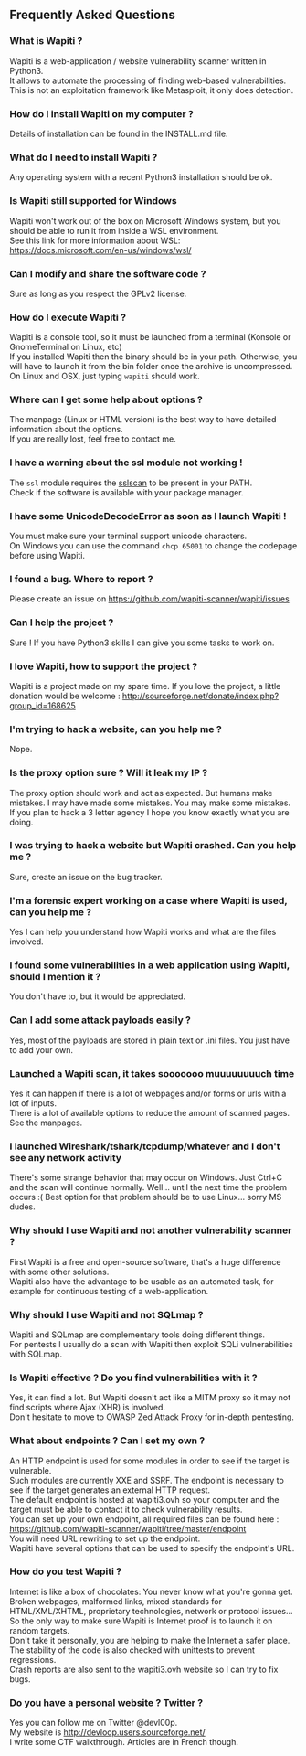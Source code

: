 ## Frequently Asked Questions ##

### What is Wapiti ? ###

Wapiti is a web-application / website vulnerability scanner written in Python3.  
It allows to automate the processing of finding web-based vulnerabilities.  
This is not an exploitation framework like Metasploit, it only does detection.

### How do I install Wapiti on my computer ? ###

Details of installation can be found in the INSTALL.md file.

### What do I need to install Wapiti ? ###

Any operating system with a recent Python3 installation should be ok.

### Is Wapiti still supported for Windows ###

Wapiti won't work out of the box on Microsoft Windows system, but you should be able to run it from inside a WSL environment.  
See this link for more information about WSL: https://docs.microsoft.com/en-us/windows/wsl/

### Can I modify and share the software code ? ###

Sure as long as you respect the GPLv2 license.

### How do I execute Wapiti ? ###

Wapiti is a console tool, so it must be launched from a terminal (Konsole or GnomeTerminal on Linux, etc)  
If you installed Wapiti then the binary should be in your path. Otherwise, you will have to launch it from the bin folder once the archive is uncompressed.  
On Linux and OSX, just typing `wapiti` should work.

### Where can I get some help about options ? ###

The manpage (Linux or HTML version) is the best way to have detailed information about the options.  
If you are really lost, feel free to contact me.

### I have a warning about the ssl module not working ! ###

The `ssl` module requires the [sslscan](binary) to be present in your PATH.  
Check if the software is available with your package manager.

### I have some UnicodeDecodeError as soon as I launch Wapiti ! ###

You must make sure your terminal support unicode characters.  
On Windows you can use the command `chcp 65001` to change the codepage before using Wapiti.

### I found a bug. Where to report ? ###

Please create an issue on https://github.com/wapiti-scanner/wapiti/issues

### Can I help the project ? ###

Sure ! If you have Python3 skills I can give you some tasks to work on.

### I love Wapiti, how to support the project ? ###

Wapiti is a project made on my spare time. If you love the project, a little donation would be welcome :
http://sourceforge.net/donate/index.php?group_id=168625  

### I'm trying to hack a website, can you help me ? ###

Nope.

### Is the proxy option sure ? Will it leak my IP ? ###

The proxy option should work and act as expected. But humans make mistakes. I may have made some mistakes. You may make some mistakes.  
If you plan to hack a 3 letter agency I hope you know exactly what you are doing.

### I was trying to hack a website but Wapiti crashed. Can you help me ? ###

Sure, create an issue on the bug tracker.

### I'm a forensic expert working on a case where Wapiti is used, can you help me ? ###

Yes I can help you understand how Wapiti works and what are the files involved.

### I found some vulnerabilities in a web application using Wapiti, should I mention it ? ###

You don't have to, but it would be appreciated.

### Can I add some attack payloads easily ? ###

Yes, most of the payloads are stored in plain text or .ini files. You just have to add your own.

### Launched a Wapiti scan, it takes sooooooo muuuuuuuuch time ####

Yes it can happen if there is a lot of webpages and/or forms or urls with a lot of inputs.  
There is a lot of available options to reduce the amount of scanned pages. See the manpages.

### I launched Wireshark/tshark/tcpdump/whatever and I don't see any network activity ###

There's some strange behavior that may occur on Windows. Just Ctrl+C and the scan will continue normally.
Well... until the next time the problem occurs :(
Best option for that problem should be to use Linux... sorry MS dudes.

### Why should I use Wapiti and not another vulnerability scanner ? ###

First Wapiti is a free and open-source software, that's a huge difference with some other solutions.  
Wapiti also have the advantage to be usable as an automated task, for example for continuous testing of a web-application.

### Why should I use Wapiti and not SQLmap ? ###

Wapiti and SQLmap are complementary tools doing different things.  
For pentests I usually do a scan with Wapiti then exploit SQLi vulnerabilities with SQLmap.

### Is Wapiti effective ? Do you find vulnerabilities with it ? ###

Yes, it can find a lot. But Wapiti doesn't act like a MITM proxy so it may not find scripts where Ajax (XHR) is involved.  
Don't hesitate to move to OWASP Zed Attack Proxy for in-depth pentesting.

### What about endpoints ? Can I set my own ? ###

An HTTP endpoint is used for some modules in order to see if the target is vulnerable.  
Such modules are currently XXE and SSRF. The endpoint is necessary to see if the target generates an external HTTP request.  
The default endpoint is hosted at wapiti3.ovh so your computer and the target must be able to contact it to check vulnerability results.  
You can set up your own endpoint, all required files can be found here : https://github.com/wapiti-scanner/wapiti/tree/master/endpoint  
You will need URL rewriting to set up the endpoint.  
Wapiti have several options that can be used to specify the endpoint's URL.

### How do you test Wapiti ? ###

Internet is like a box of chocolates: You never know what you're gonna get.  
Broken webpages, malformed links, mixed standards for HTML/XML/XHTML, proprietary technologies, network or protocol issues...
So the only way to make sure Wapiti is Internet proof is to launch it on random targets.  
Don't take it personally, you are helping to make the Internet a safer place.  
The stability of the code is also checked with unittests to prevent regressions.  
Crash reports are also sent to the wapiti3.ovh website so I can try to fix bugs.

### Do you have a personal website ? Twitter ? ###

Yes you can follow me on Twitter @devl00p.  
My website is http://devloop.users.sourceforge.net/  
I write some CTF walkthrough. Articles are in French though.
